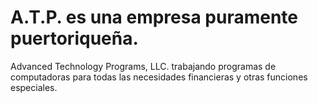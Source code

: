 # A.T.P. es una empresa puramente puertoriqueña.
Advanced Technology Programs, LLC. trabajando programas de computadoras para todas las necesidades financieras y otras funciones especiales.

